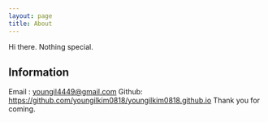 ```yaml
---
layout: page
title: About
---
```


<p class="message">
  Hi there. Nothing special.
</p>

## Information

Email : youngil4449@gmail.com
Github: https://github.com/youngilkim0818/youngilkim0818.github.io
Thank you for coming.
